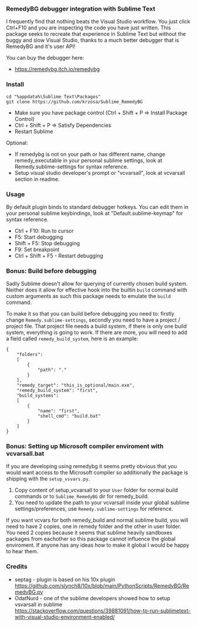 
### RemedyBG debugger integration with Sublime Text

I frequently find that nothing beats the Visual Studio workflow.
You just click Ctrl+F10 and you are inspecting the code you have just written.
This package seeks to recreate that experience in Sublime Text but without
the buggy and slow Visual Studio, thanks to a much better debugger that is RemedyBG
and it's user API!

You can buy the debugger here:

* https://remedybg.itch.io/remedybg

### Install

```
cd "%appdata%\Sublime Text\Packages"
git clone https://github.com/krzosa/Sublime_RemedyBG
```

- Make sure you have package control (Ctrl + Shift + P => Install Package Control)
- Ctrl + Shift + P => Satisfy Dependencies
- Restart Sublime

Optional:

- If remedybg is not on your path or has different name, change remedy_executable in your personal sublime settings, look at Remedy.sublime-settings for syntax reference.
- Setup visual studio developer's prompt or "vcvarsall", look at vcvarsall section in readme.

### Usage

By default plugin binds to standard debugger hotkeys. You can edit them in your personal sublime keybindings, look at "Default.sublime-keymap" for syntax reference.
- Ctrl + F10: Run to cursor
- F5: Start debugging
- Shift + F5: Stop debugging
- F9: Set breakpoint
- Ctrl + Shift + F5 - Restart debugging

### Bonus: Build before debugging

Sadly Sublime doesn't allow for querying of currently chosen build system.
Neither does it allow for effective hook into the builtin ```build``` command
with custom arguments as such this package needs to emulate the ```build``` command.

To make it so that you can build before debugging you need to: firstly change
```Remedy.sublime-settings```, secondly you need to have
a project / project file. That project file needs a build system, if there
is only one build system, everything is going to work. If there are more,
you will need to add a field called ```remedy_build_system```, here is an example:

```
{
	"folders":
	[
		{
			"path": "."
		}
	],
	"remedy_target": "this_is_optional/main.exe",
	"remedy_build_system": "first",
	"build_systems":
	[
		{
			"name": "first",
			"shell_cmd": "build.bat"
		}
	]
}
```
### Bonus: Setting up Microsoft compiler enviroment with vcvarsall.bat

If you are developing using remedybg it seems pretty obvious that you would want access to the Microsoft compiler so additionally the package is shipping with the ```setup_vsvars.py```. 

1. Copy content of setup_vcvarsall to your ```User``` folder for normal build commands or to ```Sublime_RemedyBG``` dir for remedy_build.
2. You need to update the path to your vcvarsall inside your global sublime settings/preferences, use ```Remedy.sublime-settings``` for reference. 

If you want vcvars for both remedy_build and normal sublime build, you will need to have 2 copies, one in remedy folder and the other in user folder. You need 2 copies because it seems that sublime heavily sandboxes packages from eachother so this package cannot influence the global enviroment. If anyone has any ideas how to make it global I would be happy to hear them.

### Credits

* septag - plugin is based on his 10x plugin https://github.com/slynch8/10x/blob/main/PythonScripts/RemedyBG/RemedyBG.py
* OdatNurd - one of the sublime developers showed how to setup vsvarsall in sublime https://stackoverflow.com/questions/39881091/how-to-run-sublimetext-with-visual-studio-environment-enabled/